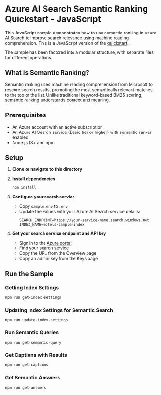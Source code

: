 # Azure AI Search Semantic Ranking Quickstart - JavaScript

This JavaScript sample demonstrates how to use semantic ranking in Azure AI Search to improve search relevance using machine reading comprehension. This is a JavaScript version of the [quickstart](https://learn.microsoft.com/azure/search/search-get-started-semantic).

The sample has been factored into a modular structure, with separate files for different operations.

## What is Semantic Ranking?

Semantic ranking uses machine reading comprehension from Microsoft to rescore search results, promoting the most semantically relevant matches to the top of the list. Unlike traditional keyword-based BM25 scoring, semantic ranking understands context and meaning.

## Prerequisites

- An Azure account with an active subscription
- An Azure AI Search service (Basic tier or higher) with semantic ranker enabled
- Node.js 18+ and npm

## Setup

1. **Clone or navigate to this directory**

2. **Install dependencies**
   ```bash
   npm install
   ```

3. **Configure your search service**
   - Copy `sample.env` to `.env`
   - Update the values with your Azure AI Search service details:
     ```
     SEARCH_ENDPOINT=https://your-service-name.search.windows.net
     INDEX_NAME=hotels-sample-index
     ```

4. **Get your search service endpoint and API key**
   - Sign in to the [Azure portal](https://portal.azure.com/)
   - Find your search service
   - Copy the URL from the Overview page
   - Copy an admin key from the Keys page

## Run the Sample

### Getting Index Settings
```bash
npm run get-index-settings
```

### Updating Index Settings for Semantic Search
```bash
npm run update-index-settings
```

### Run Semantic Queries
```bash
npm run get-semantic-query
```

### Get Captions with Results
```bash
npm run get-captions
```

### Get Semantic Answers
```bash
npm run get-answers
```
